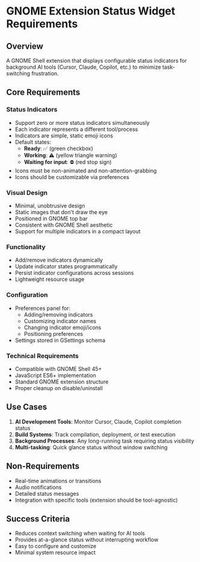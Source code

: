 <!-- Generated by Cursor -->
# GNOME Extension Status Widget Requirements

## Overview
A GNOME Shell extension that displays configurable status indicators for background AI tools (Cursor, Claude, Copilot, etc.) to minimize task-switching frustration.

## Core Requirements

### Status Indicators
- Support zero or more status indicators simultaneously
- Each indicator represents a different tool/process
- Indicators are simple, static emoji icons
- Default states:
  - **Ready**: ✅ (green checkbox)
  - **Working**: ⚠️ (yellow triangle warning)
  - **Waiting for input**: ⛔ (red stop sign)
- Icons must be non-animated and non-attention-grabbing
- Icons should be customizable via preferences

### Visual Design
- Minimal, unobtrusive design
- Static images that don't draw the eye
- Positioned in GNOME top bar
- Consistent with GNOME Shell aesthetic
- Support for multiple indicators in a compact layout

### Functionality
- Add/remove indicators dynamically
- Update indicator states programmatically
- Persist indicator configurations across sessions
- Lightweight resource usage

### Configuration
- Preferences panel for:
  - Adding/removing indicators
  - Customizing indicator names
  - Changing indicator emoji/icons
  - Positioning preferences
- Settings stored in GSettings schema

### Technical Requirements
- Compatible with GNOME Shell 45+
- JavaScript ES6+ implementation
- Standard GNOME extension structure
- Proper cleanup on disable/uninstall

## Use Cases
1. **AI Development Tools**: Monitor Cursor, Claude, Copilot completion status
2. **Build Systems**: Track compilation, deployment, or test execution
3. **Background Processes**: Any long-running task requiring status visibility
4. **Multi-tasking**: Quick glance status without window switching

## Non-Requirements
- Real-time animations or transitions
- Audio notifications
- Detailed status messages
- Integration with specific tools (extension should be tool-agnostic)

## Success Criteria
- Reduces context switching when waiting for AI tools
- Provides at-a-glance status without interrupting workflow
- Easy to configure and customize
- Minimal system resource impact 